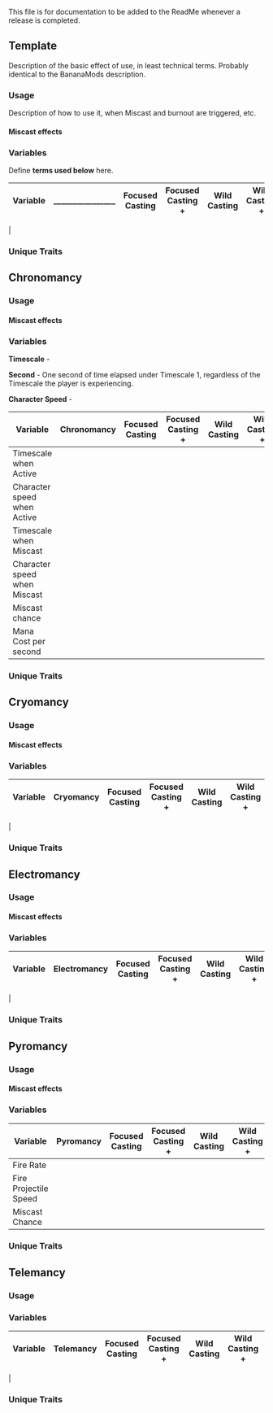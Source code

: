 ﻿This file is for documentation to be added to the ReadMe whenever a release is completed.

## Template

Description of the basic effect of use, in least technical terms. Probably identical to the BananaMods description.

### Usage

Description of how to use it, when Miscast and burnout are triggered, etc.

#### Miscast effects

### Variables

Define **terms used below** here.

| Variable | ________________ | Focused Casting | Focused Casting + | Wild Casting | Wild Casting + | Magic Training | Magic Training + |
|----------|------------------|-----------------|-------------------|--------------|----------------|----------------|------------------|
| 

### Unique Traits

## Chronomancy

### Usage

#### Miscast effects

### Variables

**Timescale** - 

**Second** - One second of time elapsed under Timescale 1, regardless of the Timescale the player is experiencing.

**Character Speed** - 

| Variable | Chronomancy | Focused Casting | Focused Casting + | Wild Casting | Wild Casting + | Magic Training | Magic Training + |
|----------|-------------|-----------------|-------------------|--------------|----------------|----------------|------------------|
| Timescale when Active | 
| Character speed when Active |
| Timescale when Miscast |
| Character speed when Miscast | 
| Miscast chance | 
| Mana Cost per second | 

### Unique Traits

## Cryomancy

### Usage

#### Miscast effects

### Variables

| Variable | Cryomancy | Focused Casting | Focused Casting + | Wild Casting | Wild Casting + | Magic Training | Magic Training + |
|----------|-----------|-----------------|-------------------|--------------|----------------|----------------|------------------|
|

### Unique Traits

## Electromancy

### Usage

#### Miscast effects

### Variables
| Variable | Electromancy | Focused Casting | Focused Casting + | Wild Casting | Wild Casting + | Magic Training | Magic Training + |
|----------|--------------|-----------------|-------------------|--------------|----------------|----------------|------------------|
|

### Unique Traits

## Pyromancy

### Usage

#### Miscast effects

### Variables

| Variable | Pyromancy | Focused Casting | Focused Casting + | Wild Casting | Wild Casting + | Magic Training | Magic Training + |
|----------|-----------|-----------------|-------------------|--------------|----------------|----------------|------------------|
| Fire Rate |
| Fire Projectile Speed |
| Miscast Chance |

### Unique Traits

## Telemancy

### Usage

### Variables

| Variable | Telemancy | Focused Casting | Focused Casting + | Wild Casting | Wild Casting + | Magic Training | Magic Training + |
|----------|-----------|-----------------|-------------------|--------------|----------------|----------------|------------------|
|

### Unique Traits